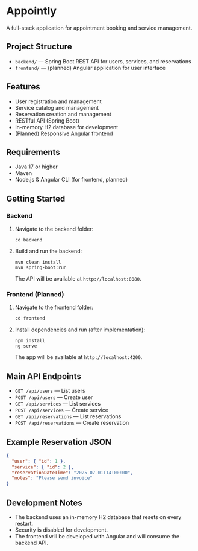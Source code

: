 # Appointly

A full-stack application for appointment booking and service management.

## Project Structure

- `backend/` — Spring Boot REST API for users, services, and reservations
- `frontend/` — (planned) Angular application for user interface

## Features
- User registration and management
- Service catalog and management
- Reservation creation and management
- RESTful API (Spring Boot)
- In-memory H2 database for development
- (Planned) Responsive Angular frontend

## Requirements
- Java 17 or higher
- Maven
- Node.js & Angular CLI (for frontend, planned)

## Getting Started

### Backend
1. Navigate to the backend folder:
   ```
   cd backend
   ```
2. Build and run the backend:
   ```
   mvn clean install
   mvn spring-boot:run
   ```
   The API will be available at `http://localhost:8080`.

### Frontend (Planned)
1. Navigate to the frontend folder:
   ```
   cd frontend
   ```
2. Install dependencies and run (after implementation):
   ```
   npm install
   ng serve
   ```
   The app will be available at `http://localhost:4200`.

## Main API Endpoints
- `GET /api/users` — List users
- `POST /api/users` — Create user
- `GET /api/services` — List services
- `POST /api/services` — Create service
- `GET /api/reservations` — List reservations
- `POST /api/reservations` — Create reservation

## Example Reservation JSON
```json
{
  "user": { "id": 1 },
  "service": { "id": 2 },
  "reservationDateTime": "2025-07-01T14:00:00",
  "notes": "Please send invoice"
}
```

## Development Notes
- The backend uses an in-memory H2 database that resets on every restart.
- Security is disabled for development.
- The frontend will be developed with Angular and will consume the backend API.


